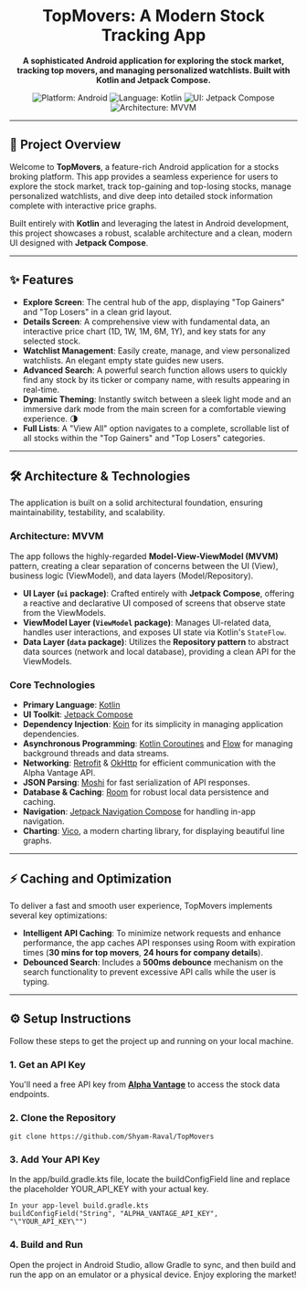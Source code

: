<div align="center">
  <h1>TopMovers: A Modern Stock Tracking App</h1>
  <p>
    <strong>A sophisticated Android application for exploring the stock market, tracking top movers, and managing personalized watchlists. Built with Kotlin and Jetpack Compose.</strong>
  </p>
  <p>
    <img src="https://img.shields.io/badge/Platform-Android-brightgreen.svg" alt="Platform: Android">
    <img src="https://img.shields.io/badge/Language-Kotlin-blueviolet.svg" alt="Language: Kotlin">
    <img src="https://img.shields.io/badge/UI-Jetpack%20Compose-blue.svg" alt="UI: Jetpack Compose">
    <img src="https://img.shields.io/badge/Architecture-MVVM-orange.svg" alt="Architecture: MVVM">
  </p>
</div>

---

## 🚀 Project Overview

Welcome to **TopMovers**, a feature-rich Android application for a stocks broking platform. This app provides a seamless experience for users to explore the stock market, track top-gaining and top-losing stocks, manage personalized watchlists, and dive deep into detailed stock information complete with interactive price graphs.

Built entirely with **Kotlin** and leveraging the latest in Android development, this project showcases a robust, scalable architecture and a clean, modern UI designed with **Jetpack Compose**.

---

## ✨ Features

-   **Explore Screen**: The central hub of the app, displaying "Top Gainers" and "Top Losers" in a clean grid layout.
-   **Details Screen**: A comprehensive view with fundamental data, an interactive price chart (1D, 1W, 1M, 6M, 1Y), and key stats for any selected stock.
-   **Watchlist Management**: Easily create, manage, and view personalized watchlists. An elegant empty state guides new users.
-   **Advanced Search**: A powerful search function allows users to quickly find any stock by its ticker or company name, with results appearing in real-time.
-   **Dynamic Theming**: Instantly switch between a sleek light mode and an immersive dark mode from the main screen for a comfortable viewing experience. 🌗
-   **Full Lists**: A "View All" option navigates to a complete, scrollable list of all stocks within the "Top Gainers" and "Top Losers" categories.

---

## 🛠️ Architecture & Technologies

The application is built on a solid architectural foundation, ensuring maintainability, testability, and scalability.

### Architecture: MVVM

The app follows the highly-regarded **Model-View-ViewModel (MVVM)** pattern, creating a clear separation of concerns between the UI (View), business logic (ViewModel), and data layers (Model/Repository).

-   **UI Layer (`ui` package)**: Crafted entirely with **Jetpack Compose**, offering a reactive and declarative UI composed of screens that observe state from the ViewModels.
-   **ViewModel Layer (`ViewModel` package)**: Manages UI-related data, handles user interactions, and exposes UI state via Kotlin's `StateFlow`.
-   **Data Layer (`data` package)**: Utilizes the **Repository pattern** to abstract data sources (network and local database), providing a clean API for the ViewModels.

### Core Technologies

-   **Primary Language**: [Kotlin](https://kotlinlang.org/)
-   **UI Toolkit**: [Jetpack Compose](https://developer.android.com/jetpack/compose)
-   **Dependency Injection**: [Koin](https://insert-koin.io/) for its simplicity in managing application dependencies.
-   **Asynchronous Programming**: [Kotlin Coroutines](https://kotlinlang.org/docs/coroutines-overview.html) and [Flow](https://kotlinlang.org/docs/flow.html) for managing background threads and data streams.
-   **Networking**: [Retrofit](https://square.github.io/retrofit/) & [OkHttp](https://square.github.io/okhttp/) for efficient communication with the Alpha Vantage API.
-   **JSON Parsing**: [Moshi](https://github.com/square/moshi) for fast serialization of API responses.
-   **Database & Caching**: [Room](https://developer.android.com/training/data-storage/room) for robust local data persistence and caching.
-   **Navigation**: [Jetpack Navigation Compose](https://developer.android.com/jetpack/compose/navigation) for handling in-app navigation.
-   **Charting**: [Vico](https://github.com/patrykandpatrick/vico), a modern charting library, for displaying beautiful line graphs.

---

## ⚡ Caching and Optimization

To deliver a fast and smooth user experience, TopMovers implements several key optimizations:

-   **Intelligent API Caching**: To minimize network requests and enhance performance, the app caches API responses using Room with expiration times (**30 mins for top movers**, **24 hours for company details**).
-   **Debounced Search**: Includes a **500ms debounce** mechanism on the search functionality to prevent excessive API calls while the user is typing.

---

## ⚙️ Setup Instructions

Follow these steps to get the project up and running on your local machine.

### 1. Get an API Key
You'll need a free API key from [**Alpha Vantage**](https://www.alphavantage.co/support/#api-key) to access the stock data endpoints.

### 2. Clone the Repository
```
git clone https://github.com/Shyam-Raval/TopMovers
```
### 3.  Add Your API Key

In the app/build.gradle.kts file, locate the buildConfigField line and replace the placeholder YOUR_API_KEY with your actual key.
```
In your app-level build.gradle.kts
buildConfigField("String", "ALPHA_VANTAGE_API_KEY", "\"YOUR_API_KEY\"")
```

### 4.  Build and Run
Open the project in Android Studio, allow Gradle to sync, and then build and run the app on an emulator or a physical device. Enjoy exploring the market!


